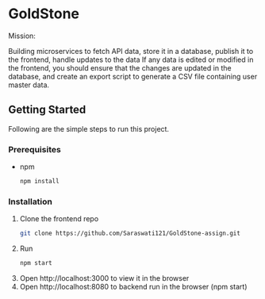 # GoldStone

Mission:

Building microservices to fetch API data, store it in a database, publish it to the frontend, handle updates to the data  If any data is edited or modified in the frontend, you should ensure that the changes are updated in the database, 
and create an export script to generate a CSV file containing user master data.

## Getting Started

Following are the simple steps to run this project.

### Prerequisites

- npm
  ```sh
  npm install 
  ```


### Installation

1. Clone the frontend repo
   ```sh
   git clone https://github.com/Saraswati121/GoldStone-assign.git
   ```
2. Run
   ```sh
   npm start
   ```
4. Open http://localhost:3000 to view it in the browser 
5. Open http://localhost:8080 to backend run in the browser (npm start)
